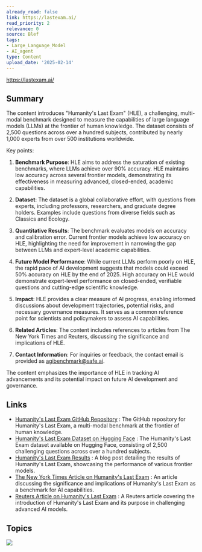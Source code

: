 ```yaml
---
already_read: false
link: https://lastexam.ai/
read_priority: 2
relevance: 0
source: Blef
tags:
- Large_Language_Model
- AI_agent
type: Content
upload_date: '2025-02-14'
---
```


https://lastexam.ai/
## Summary

The content introduces "Humanity's Last Exam" (HLE), a challenging, multi-modal benchmark designed to measure the capabilities of large language models (LLMs) at the frontier of human knowledge. The dataset consists of 2,500 questions across over a hundred subjects, contributed by nearly 1,000 experts from over 500 institutions worldwide.

Key points:

1. **Benchmark Purpose**: HLE aims to address the saturation of existing benchmarks, where LLMs achieve over 90% accuracy. HLE maintains low accuracy across several frontier models, demonstrating its effectiveness in measuring advanced, closed-ended, academic capabilities.

2. **Dataset**: The dataset is a global collaborative effort, with questions from experts, including professors, researchers, and graduate degree holders. Examples include questions from diverse fields such as Classics and Ecology.

3. **Quantitative Results**: The benchmark evaluates models on accuracy and calibration error. Current frontier models achieve low accuracy on HLE, highlighting the need for improvement in narrowing the gap between LLMs and expert-level academic capabilities.

4. **Future Model Performance**: While current LLMs perform poorly on HLE, the rapid pace of AI development suggests that models could exceed 50% accuracy on HLE by the end of 2025. High accuracy on HLE would demonstrate expert-level performance on closed-ended, verifiable questions and cutting-edge scientific knowledge.

5. **Impact**: HLE provides a clear measure of AI progress, enabling informed discussions about development trajectories, potential risks, and necessary governance measures. It serves as a common reference point for scientists and policymakers to assess AI capabilities.

6. **Related Articles**: The content includes references to articles from The New York Times and Reuters, discussing the significance and implications of HLE.

7. **Contact Information**: For inquiries or feedback, the contact email is provided as agibenchmark@safe.ai.

The content emphasizes the importance of HLE in tracking AI advancements and its potential impact on future AI development and governance.
## Links

- [Humanity's Last Exam GitHub Repository](https://github.com/centerforaisafety/hle) : The GitHub repository for Humanity's Last Exam, a multi-modal benchmark at the frontier of human knowledge.
- [Humanity's Last Exam Dataset on Hugging Face](https://huggingface.co/datasets/cais/hle) : The Humanity's Last Exam dataset available on Hugging Face, consisting of 2,500 challenging questions across over a hundred subjects.
- [Humanity's Last Exam Results](https://scale.com/blog/humanitys-last-exam-results) : A blog post detailing the results of Humanity's Last Exam, showcasing the performance of various frontier models.
- [The New York Times Article on Humanity's Last Exam](https://www.nytimes.com/2025/01/23/technology/ai-test-humanitys-last-exam.html) : An article discussing the significance and implications of Humanity's Last Exam as a benchmark for AI capabilities.
- [Reuters Article on Humanity's Last Exam](https://www.reuters.com/technology/artificial-intelligence/ai-experts-ready-humanitys-last-exam-stump-powerful-tech-2024-09-16/) : A Reuters article covering the introduction of Humanity's Last Exam and its purpose in challenging advanced AI models.

## Topics

![](topics/Dataset/Humanity%20s%20Last%20Exam%20HLE)